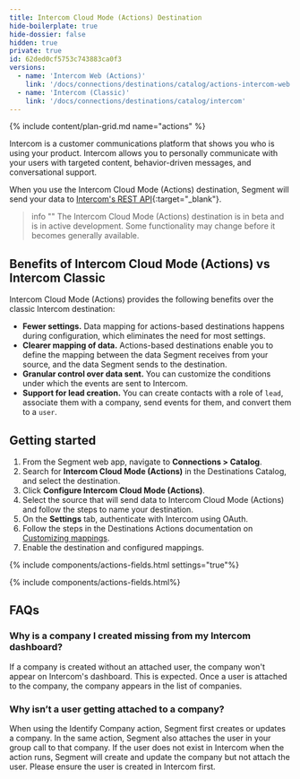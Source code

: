 ```yaml
---
title: Intercom Cloud Mode (Actions) Destination
hide-boilerplate: true
hide-dossier: false
hidden: true
private: true
id: 62ded0cf5753c743883ca0f3
versions:
  - name: 'Intercom Web (Actions)'
    link: '/docs/connections/destinations/catalog/actions-intercom-web'
  - name: 'Intercom (Classic)'
    link: '/docs/connections/destinations/catalog/intercom'
---
```


{% include content/plan-grid.md name="actions" %}

Intercom is a customer communications platform that shows you who is using your product. Intercom allows you to personally communicate with your users with targeted content, behavior-driven messages, and conversational support.

When you use the Intercom Cloud Mode (Actions) destination, Segment will send your data to [Intercom's REST API](https://developers.intercom.com/building-apps/docs/rest-apis){:target="_blank"}.

> info ""
> The Intercom Cloud Mode (Actions) destination is in beta and is in active development. Some functionality may change before it becomes generally available.

## Benefits of Intercom Cloud Mode (Actions) vs Intercom Classic
Intercom Cloud Mode (Actions) provides the following benefits over the classic Intercom destination:

- **Fewer settings.** Data mapping for actions-based destinations happens during configuration, which eliminates the need for most settings.
- **Clearer mapping of data.** Actions-based destinations enable you to define the mapping between the data Segment receives from your source, and the data Segment sends to the destination.
- **Granular control over data sent.** You can customize the conditions under which the events are sent to Intercom.
- **Support for lead creation.** You can create contacts with a role of `lead`, associate them with a company, send events for them, and convert them to a `user`.


## Getting started

1. From the Segment web app, navigate to **Connections > Catalog**.
2. Search for **Intercom Cloud Mode (Actions)** in the Destinations Catalog, and select the destination.
3. Click **Configure Intercom Cloud Mode (Actions)**.
4. Select the source that will send data to Intercom Cloud Mode (Actions) and follow the steps to name your destination.
5. On the **Settings** tab, authenticate with Intercom using OAuth.
6. Follow the steps in the Destinations Actions documentation on [Customizing mappings](/docs/connections/destinations/actions/#customizing-mappings).
7. Enable the destination and configured mappings.

{% include components/actions-fields.html settings="true"%}

{% include components/actions-fields.html%}

## FAQs 

### Why is a company I created missing from my Intercom dashboard?
If a company is created without an attached user, the company won't appear on Intercom's dashboard. This is expected. Once a user is attached to the company, the company appears in the list of companies.

### Why isn’t a user getting attached to a company?
When using the Identify Company action, Segment first creates or updates a company. In the same action, Segment also attaches the user in your group call to that company. If the user does not exist in Intercom when the action runs, Segment will create and update the company but not attach the user. Please ensure the user is created in Intercom first.

